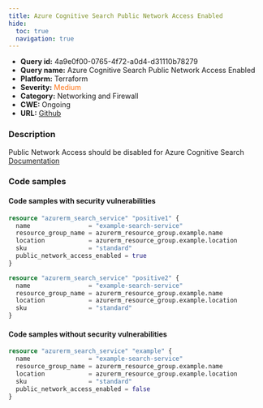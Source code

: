 ```yaml
---
title: Azure Cognitive Search Public Network Access Enabled
hide:
  toc: true
  navigation: true
---
```


<style>
  .highlight .hll {
    background-color: #ff171742;
  }
  .md-content {
    max-width: 1100px;
    margin: 0 auto;
  }
</style>

-   **Query id:** 4a9e0f00-0765-4f72-a0d4-d31110b78279
-   **Query name:** Azure Cognitive Search Public Network Access Enabled
-   **Platform:** Terraform
-   **Severity:** <span style="color:#ff7213">Medium</span>
-   **Category:** Networking and Firewall
-   **CWE:** Ongoing
-   **URL:** [Github](https://github.com/DataDog/kics/tree/master/assets/queries/terraform/azure/azure_cognitive_search_public_network_access_enabled)

### Description
Public Network Access should be disabled for Azure Cognitive Search<br>
[Documentation](https://registry.terraform.io/providers/hashicorp/azurerm/latest/docs/resources/search_service#public_network_access_enabled)

### Code samples
#### Code samples with security vulnerabilities
```tf title="Positive test num. 1 - tf file" hl_lines="6"
resource "azurerm_search_service" "positive1" {
  name                = "example-search-service"
  resource_group_name = azurerm_resource_group.example.name
  location            = azurerm_resource_group.example.location
  sku                 = "standard"
  public_network_access_enabled = true
}

```
```tf title="Positive test num. 2 - tf file" hl_lines="1"
resource "azurerm_search_service" "positive2" {
  name                = "example-search-service"
  resource_group_name = azurerm_resource_group.example.name
  location            = azurerm_resource_group.example.location
  sku                 = "standard"
}

```


#### Code samples without security vulnerabilities
```tf title="Negative test num. 1 - tf file"
resource "azurerm_search_service" "example" {
  name                = "example-search-service"
  resource_group_name = azurerm_resource_group.example.name
  location            = azurerm_resource_group.example.location
  sku                 = "standard"
  public_network_access_enabled = false
}

```
